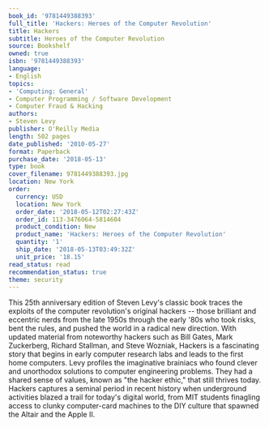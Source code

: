 ```yaml
---
book_id: '9781449388393'
full_title: 'Hackers: Heroes of the Computer Revolution'
title: Hackers
subtitle: Heroes of the Computer Revolution
source: Bookshelf
owned: true
isbn: '9781449388393'
language:
- English
topics:
- 'Computing: General'
- Computer Programming / Software Development
- Computer Fraud & Hacking
authors:
- Steven Levy
publisher: O'Reilly Media
length: 502 pages
date_published: '2010-05-27'
format: Paperback
purchase_date: '2018-05-13'
type: book
cover_filename: 9781449388393.jpg
location: New York
order:
  currency: USD
  location: New York
  order_date: '2018-05-12T02:27:43Z'
  order_id: 113-3476064-5814604
  product_condition: New
  product_name: 'Hackers: Heroes of the Computer Revolution'
  quantity: '1'
  ship_date: '2018-05-13T03:49:32Z'
  unit_price: '18.15'
read_status: read
recommendation_status: true
theme: security
---
```

This 25th anniversary edition of Steven Levy's classic book traces the exploits of the computer revolution's original hackers -- those brilliant and eccentric nerds from the late 1950s through the early '80s who took risks, bent the rules, and pushed the world in a radical new direction. With updated material from noteworthy hackers such as Bill Gates, Mark Zuckerberg, Richard Stallman, and Steve Wozniak, Hackers is a fascinating story that begins in early computer research labs and leads to the first home computers.
Levy profiles the imaginative brainiacs who found clever and unorthodox solutions to computer engineering problems. They had a shared sense of values, known as "the hacker ethic," that still thrives today. Hackers captures a seminal period in recent history when underground activities blazed a trail for today's digital world, from MIT students finagling access to clunky computer-card machines to the DIY culture that spawned the Altair and the Apple II.

